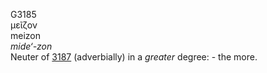 <body>
  <p>G3185<br>  μεῖζον  <br> meizon  <br><i>mide‘-zon </i><br>Neuter of <a href="g3187.htm">3187</a>  (adverbially) in a <i>greater</i> degree: - the more.<br></p>
 </body>